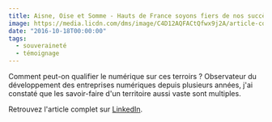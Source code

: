 ```yaml
---
title: Aisne, Oise et Somme - Hauts de France soyons fiers de nos succès numériques
image: https://media.licdn.com/dms/image/C4D12AQFACtQfwx9j2A/article-cover_image-shrink_720_1280/0/1520099084803?e=1717027200&v=beta&t=4MjayREOBN1dCbCle2V8eqkwYeRx5QNxolOPltBRM5E
date: "2016-10-18T00:00:00"
tags:
  - souveraineté
  - témoignage
---
```

Comment peut-on qualifier le numérique sur ces terroirs ? Observateur du développement des entreprises numériques depuis plusieurs années, j'ai constaté que les savoir-faire d'un territoire aussi vaste sont multiples. 
<!-- more -->
Retrouvez l'article complet sur [LinkedIn](https://www.linkedin.com/pulse/aisne-oise-et-somme-hauts-de-france-soyons-fiers-nos-van-sante/).
